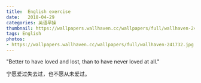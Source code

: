```yaml
---
title:  English exercise
date:   2018-04-29
categories: 英语早操
thumbnail: https://wallpapers.wallhaven.cc/wallpapers/full/wallhaven-241732.jpg
tags: English
photos:
- https://wallpapers.wallhaven.cc/wallpapers/full/wallhaven-241732.jpg
---
```


"Better to have loved and lost, than to have never loved at all."
<p>宁愿爱过失去过，也不愿从未爱过。</p>
